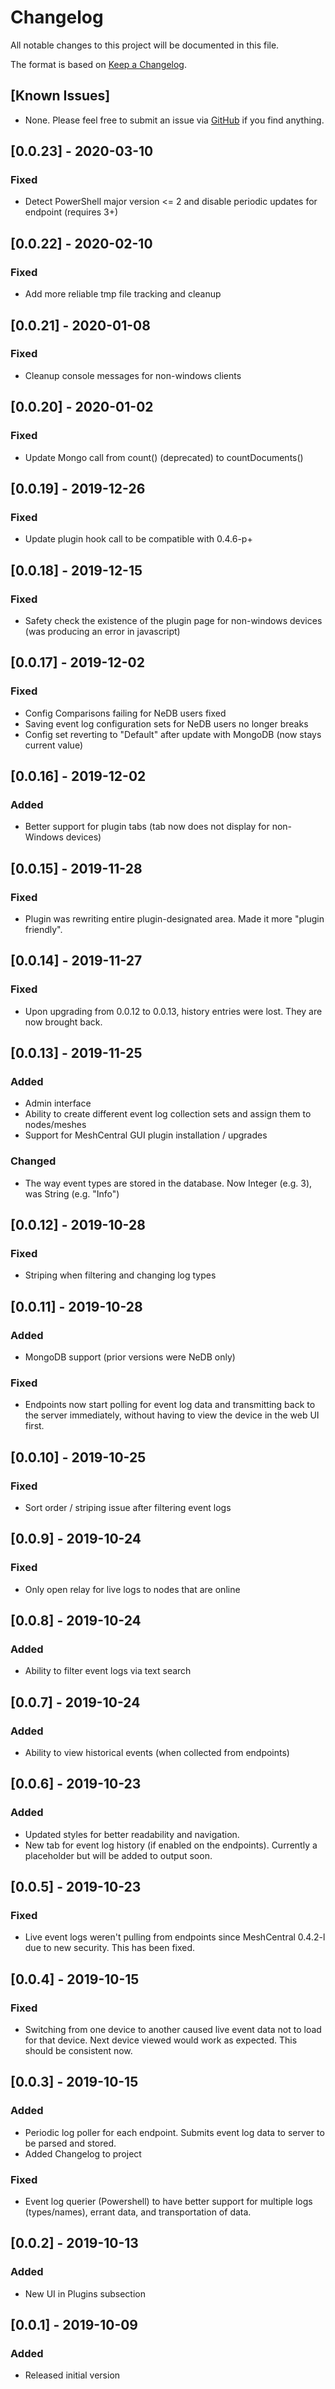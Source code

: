 # Changelog
All notable changes to this project will be documented in this file.

The format is based on [Keep a Changelog](https://keepachangelog.com/en/1.0.0/).

## [Known Issues]
- None. Please feel free to submit an issue via [GitHub](https://github.com/ryanblenis/MeshCentral-EventLog) if you find anything.

## [0.0.23] - 2020-03-10
### Fixed
- Detect PowerShell major version <= 2 and disable periodic updates for endpoint (requires 3+)

## [0.0.22] - 2020-02-10
### Fixed
- Add more reliable tmp file tracking and cleanup

## [0.0.21] - 2020-01-08
### Fixed
- Cleanup console messages for non-windows clients

## [0.0.20] - 2020-01-02
### Fixed
- Update Mongo call from count() (deprecated) to countDocuments()

## [0.0.19] - 2019-12-26
### Fixed
- Update plugin hook call to be compatible with 0.4.6-p+

## [0.0.18] - 2019-12-15
### Fixed
- Safety check the existence of the plugin page for non-windows devices (was producing an error in javascript)

## [0.0.17] - 2019-12-02
### Fixed
- Config Comparisons failing for NeDB users fixed
- Saving event log configuration sets for NeDB users no longer breaks
- Config set reverting to "Default" after update with MongoDB (now stays current value)

## [0.0.16] - 2019-12-02
### Added
- Better support for plugin tabs (tab now does not display for non-Windows devices)

## [0.0.15] - 2019-11-28
### Fixed
- Plugin was rewriting entire plugin-designated area. Made it more "plugin friendly".

## [0.0.14] - 2019-11-27
### Fixed
- Upon upgrading from 0.0.12 to 0.0.13, history entries were lost. They are now brought back.

## [0.0.13] - 2019-11-25
### Added
- Admin interface
- Ability to create different event log collection sets and assign them to nodes/meshes
- Support for MeshCentral GUI plugin installation / upgrades
### Changed
- The way event types are stored in the database. Now Integer (e.g. 3), was String (e.g. "Info")

## [0.0.12] - 2019-10-28
### Fixed
- Striping when filtering and changing log types

## [0.0.11] - 2019-10-28
### Added
- MongoDB support (prior versions were NeDB only)
### Fixed
- Endpoints now start polling for event log data and transmitting back to the server immediately, without having to view the device in the web UI first.

## [0.0.10] - 2019-10-25
### Fixed
- Sort order / striping issue after filtering event logs

## [0.0.9] - 2019-10-24
### Fixed
- Only open relay for live logs to nodes that are online

## [0.0.8] - 2019-10-24
### Added
- Ability to filter event logs via text search

## [0.0.7] - 2019-10-24
### Added
- Ability to view historical events (when collected from endpoints)

## [0.0.6] - 2019-10-23
### Added
- Updated styles for better readability and navigation. 
- New tab for event log history (if enabled on the endpoints). Currently a placeholder but will be added to output soon.

## [0.0.5] - 2019-10-23
### Fixed
- Live event logs weren't pulling from endpoints since MeshCentral 0.4.2-l due to new security. This has been fixed.

## [0.0.4] - 2019-10-15
### Fixed
- Switching from one device to another caused live event data not to load for that device. Next device viewed would work as expected. This should be consistent now.

## [0.0.3] - 2019-10-15
### Added
- Periodic log poller for each endpoint. Submits event log data to server to be parsed and stored.
- Added Changelog to project

### Fixed
- Event log querier (Powershell) to have better support for multiple logs  (types/names), errant data, and transportation of data.

## [0.0.2] - 2019-10-13
### Added
- New UI in Plugins subsection

## [0.0.1] - 2019-10-09
### Added
- Released initial version
